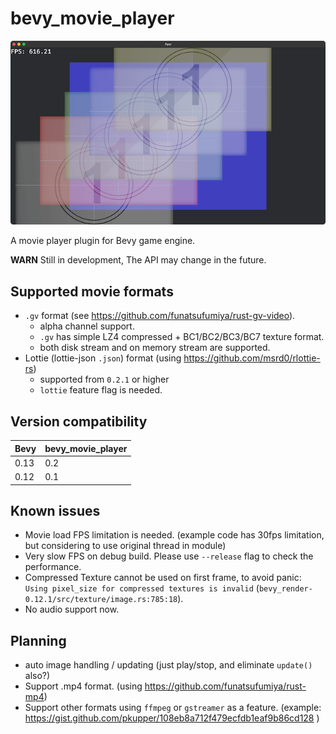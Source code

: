 # bevy_movie_player

![screenshot](./screenshot.png)

A movie player plugin for Bevy game engine.

**WARN** Still in development, The API may change in the future.

## Supported movie formats

- `.gv` format (see https://github.com/funatsufumiya/rust-gv-video).
    - alpha channel support.
    - `.gv` has simple LZ4 compressed + BC1/BC2/BC3/BC7 texture format.
    - both disk stream and on memory stream are supported.
- Lottie (lottie-json `.json`) format (using https://github.com/msrd0/rlottie-rs)
    - supported from `0.2.1` or higher
    - `lottie` feature flag is needed.

## Version compatibility

| Bevy | bevy_movie_player |
|------|-------------------|
| 0.13 | 0.2               |
| 0.12 | 0.1               |

## Known issues

- Movie load FPS limitation is needed. (example code has 30fps limitation, but considering to use original thread in module)
- Very slow FPS on debug build. Please use `--release` flag to check the performance.
- Compressed Texture cannot be used on first frame, to avoid panic: `Using pixel_size for compressed textures is invalid` (`bevy_render-0.12.1/src/texture/image.rs:785:18`).
- No audio support now.

## Planning

- auto image handling / updating (just play/stop, and eliminate `update()` also?)
- Support .mp4 format. (using https://github.com/funatsufumiya/rust-mp4)
- Support other formats using `ffmpeg` or `gstreamer` as a feature. (example: 
https://gist.github.com/pkupper/108eb8a712f479ecfdb1eaf9b86cd128 )
